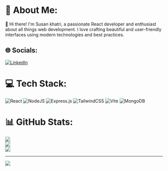 # 💫 About Me:
👋 Hi there! I'm Susan khatri, a passionate React developer and enthusiast about all things web development. I love crafting beautiful and user-friendly interfaces using modern technologies and best practices.


## 🌐 Socials:
[![LinkedIn](https://img.shields.io/badge/LinkedIn-%230077B5.svg?logo=linkedin&logoColor=white)](https://www.linkedin.com/in/susan-khatri-3a1869260/) 

# 💻 Tech Stack:
![React](https://img.shields.io/badge/react-%2320232a.svg?style=for-the-badge&logo=react&logoColor=%2361DAFB) ![NodeJS](https://img.shields.io/badge/node.js-6DA55F?style=for-the-badge&logo=node.js&logoColor=white) ![Express.js](https://img.shields.io/badge/express.js-%23404d59.svg?style=for-the-badge&logo=express&logoColor=%2361DAFB) ![TailwindCSS](https://img.shields.io/badge/tailwindcss-%2338B2AC.svg?style=for-the-badge&logo=tailwind-css&logoColor=white) ![Vite](https://img.shields.io/badge/vite-%23646CFF.svg?style=for-the-badge&logo=vite&logoColor=white) ![MongoDB](https://img.shields.io/badge/MongoDB-%234ea94b.svg?style=for-the-badge&logo=mongodb&logoColor=white)
# 📊 GitHub Stats:
![](https://github-readme-stats.vercel.app/api?username=susank00&theme=dark&hide_border=false&include_all_commits=true&count_private=false)<br/>
![](https://github-readme-streak-stats.herokuapp.com/?user=susank00&theme=dark&hide_border=false)<br/>
![](https://github-readme-stats.vercel.app/api/top-langs/?username=susank00&theme=dark&hide_border=false&include_all_commits=true&count_private=false&layout=compact)

---
[![](https://visitcount.itsvg.in/api?id=susank00&icon=0&color=0)](https://visitcount.itsvg.in)

<!-- Proudly created with GPRM ( https://gprm.itsvg.in ) -->
